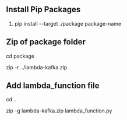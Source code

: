 ## Install Pip Packages
1. pip install --target ./package package-name

## Zip of package folder
cd package

zip -r ../lambda-kafka.zip .

## Add lambda_function file
cd ..

zip -g lambda-kafka.zip lambda_function.py
